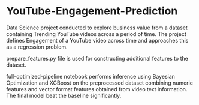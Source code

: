 # YouTube-Engagement-Prediction
Data Science project conducted to explore business value from a dataset containing Trending YouTube videos across a period of time.
The project defines Engagement of a YouTube video across time and approaches this as a regression problem.

prepare_features.py file is used for constructing additional features to the dataset.

full-optimized-pipeline notebook performs inference using Bayesian Optimization and XGBoost on the preprocessed dataset combining numeric features and vector format features obtained from video text information. The final model beat the baseline significantly.
